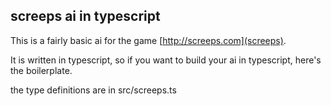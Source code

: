 screeps ai in typescript
------------------------

This is a fairly basic ai for the game [http://screeps.com](screeps).

It is written in typescript, so if you want to build your ai in typescript,
here's the boilerplate.


the type definitions are in src/screeps.ts
